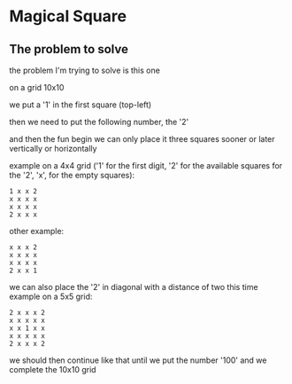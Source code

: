 # Magical Square

## The problem to solve
the problem I'm trying to solve is this one

on a grid 10x10

we put a '1' in the first square (top-left)

then we need to put the following number, the '2'

and then the fun begin we can only place it three squares sooner or later vertically or horizontally

example on a 4x4 grid ('1' for the first digit, '2' for the available squares for the '2', 'x', for the empty squares):
```
1 x x 2
x x x x
x x x x
2 x x x
```

other example:
```
x x x 2
x x x x
x x x x
2 x x 1
```

we can also place the '2' in diagonal with a distance of two this time
example on a 5x5 grid:
```
2 x x x 2
x x x x x
x x 1 x x
x x x x x
2 x x x 2
```

we should then continue like that until we put the number '100' and we complete the 10x10 grid
